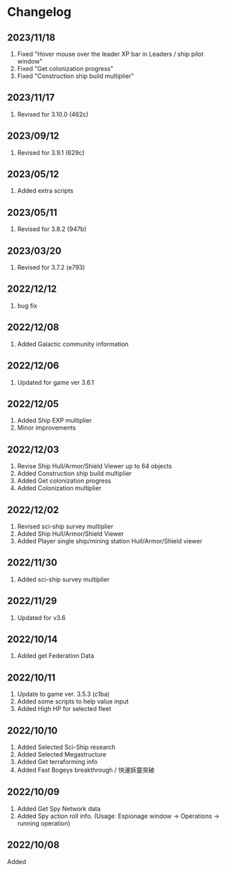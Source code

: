 # Changelog

## 2023/11/18
1. Fixed "Hover mouse over the leader XP bar in Leaders / ship pilot window"
1. Fixed "Get colonization progress"
1. Fixed "Construction ship build multiplier"

## 2023/11/17
1. Revised for 3.10.0 (462c)

## 2023/09/12
1. Revised for 3.9.1 (629c)

## 2023/05/12
1. Added extra scripts

## 2023/05/11
1. Revised for 3.8.2 (947b)

## 2023/03/20
1. Revised for 3.7.2 (e793)

## 2022/12/12
1. bug fix

## 2022/12/08
1. Added Galactic community information

## 2022/12/06
1. Updated for game ver 3.6.1

## 2022/12/05
1. Added Ship EXP multiplier
1. Minor improvements

## 2022/12/03
1. Revise Ship Hull/Armor/Shield Viewer up to 64 objects
1. Added Construction ship build multiplier
1. Added Get colonization progress
1. Added Colonization multiplier

## 2022/12/02
1. Revised sci-ship survey multiplier
2. Added Ship Hull/Armor/Shield Viewer
3. Added Player single ship/mining station Hull/Armor/Shield viewer

## 2022/11/30
1. Added sci-ship survey multiplier

## 2022/11/29
1. Updated for v3.6

## 2022/10/14
1. Added get Federation Data

## 2022/10/11
1. Update to game ver. 3.5.3 (c1ba) 
1. Added some scripts to help value input
1. Added High HP for selected fleet

## 2022/10/10
1. Added Selected Sci-Ship research
1. Added Selected Megastructure
1. Added Get terraforming info
1. Added Fast Bogeys breakthrough / 快速妖靈突破

## 2022/10/09
1. Added Get Spy Network data
1. Added Spy action roll info. (Usage: Espionage window -> Operations -> running operation)


## 2022/10/08
Added

